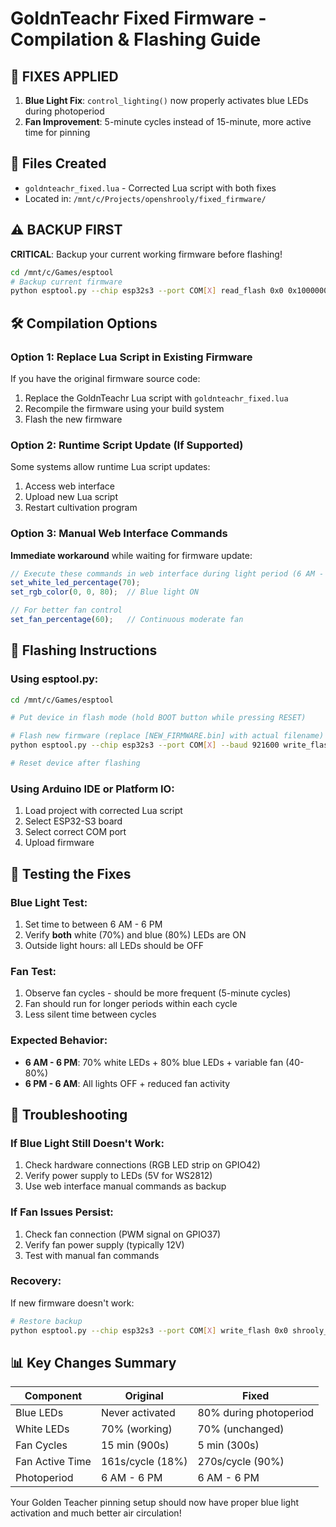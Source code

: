 # GoldnTeachr Fixed Firmware - Compilation & Flashing Guide

## 🔧 FIXES APPLIED

1. **Blue Light Fix**: `control_lighting()` now properly activates blue LEDs during photoperiod
2. **Fan Improvement**: 5-minute cycles instead of 15-minute, more active time for pinning

## 📁 Files Created

- `goldnteachr_fixed.lua` - Corrected Lua script with both fixes
- Located in: `/mnt/c/Projects/openshrooly/fixed_firmware/`

## ⚠️ BACKUP FIRST

**CRITICAL**: Backup your current working firmware before flashing!

```bash
cd /mnt/c/Games/esptool
# Backup current firmware
python esptool.py --chip esp32s3 --port COM[X] read_flash 0x0 0x1000000 shrooly_gt_backup_$(date +%Y%m%d).bin
```

## 🛠️ Compilation Options

### Option 1: Replace Lua Script in Existing Firmware
If you have the original firmware source code:
1. Replace the GoldnTeachr Lua script with `goldnteachr_fixed.lua`
2. Recompile the firmware using your build system
3. Flash the new firmware

### Option 2: Runtime Script Update (If Supported)
Some systems allow runtime Lua script updates:
1. Access web interface
2. Upload new Lua script
3. Restart cultivation program

### Option 3: Manual Web Interface Commands
**Immediate workaround** while waiting for firmware update:

```javascript
// Execute these commands in web interface during light period (6 AM - 6 PM)
set_white_led_percentage(70);
set_rgb_color(0, 0, 80);  // Blue light ON

// For better fan control
set_fan_percentage(60);   // Continuous moderate fan
```

## 📱 Flashing Instructions

### Using esptool.py:

```bash
cd /mnt/c/Games/esptool

# Put device in flash mode (hold BOOT button while pressing RESET)

# Flash new firmware (replace [NEW_FIRMWARE.bin] with actual filename)
python esptool.py --chip esp32s3 --port COM[X] --baud 921600 write_flash 0x0 [NEW_FIRMWARE.bin]

# Reset device after flashing
```

### Using Arduino IDE or Platform IO:
1. Load project with corrected Lua script
2. Select ESP32-S3 board
3. Select correct COM port  
4. Upload firmware

## 🧪 Testing the Fixes

### Blue Light Test:
1. Set time to between 6 AM - 6 PM
2. Verify **both** white (70%) and blue (80%) LEDs are ON
3. Outside light hours: all LEDs should be OFF

### Fan Test:
1. Observe fan cycles - should be more frequent (5-minute cycles)
2. Fan should run for longer periods within each cycle
3. Less silent time between cycles

### Expected Behavior:
- **6 AM - 6 PM**: 70% white LEDs + 80% blue LEDs + variable fan (40-80%)
- **6 PM - 6 AM**: All lights OFF + reduced fan activity

## 🚨 Troubleshooting

### If Blue Light Still Doesn't Work:
1. Check hardware connections (RGB LED strip on GPIO42)
2. Verify power supply to LEDs (5V for WS2812)
3. Use web interface manual commands as backup

### If Fan Issues Persist:
1. Check fan connection (PWM signal on GPIO37)
2. Verify fan power supply (typically 12V)
3. Test with manual fan commands

### Recovery:
If new firmware doesn't work:
```bash
# Restore backup
python esptool.py --chip esp32s3 --port COM[X] write_flash 0x0 shrooly_gt_backup_[DATE].bin
```

## 📊 Key Changes Summary

| Component | Original | Fixed |
|-----------|----------|--------|
| Blue LEDs | Never activated | 80% during photoperiod |
| White LEDs | 70% (working) | 70% (unchanged) |
| Fan Cycles | 15 min (900s) | 5 min (300s) |
| Fan Active Time | 161s/cycle (18%) | 270s/cycle (90%) |
| Photoperiod | 6 AM - 6 PM | 6 AM - 6 PM |

Your Golden Teacher pinning setup should now have proper blue light activation and much better air circulation!